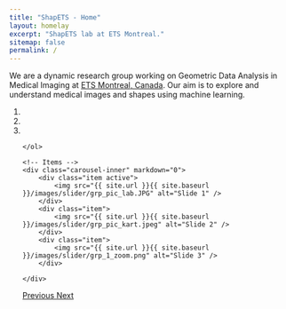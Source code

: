 ```yaml
---
title: "ShapETS - Home"
layout: homelay
excerpt: "ShapETS lab at ETS Montreal."
sitemap: false
permalink: /
---
```


We are a dynamic research group working on Geometric Data Analysis in Medical Imaging at [ETS Montreal, Canada](http://www.etsmtl.ca). Our aim is to explore and understand medical images and shapes using machine learning.


<div markdown="0" id="carousel" class="carousel slide" data-ride="carousel" data-interval="4000" data-pause="hover" >
    <!-- Menu -->
    <ol class="carousel-indicators">
        <li data-target="#carousel" data-slide-to="0" class="active"></li>
        <li data-target="#carousel" data-slide-to="1"></li>
        <li data-target="#carousel" data-slide-to="2"></li>

    </ol>

    <!-- Items -->
    <div class="carousel-inner" markdown="0">
        <div class="item active">
            <img src="{{ site.url }}{{ site.baseurl }}/images/slider/grp_pic_lab.JPG" alt="Slide 1" />
        </div>
        <div class="item">
            <img src="{{ site.url }}{{ site.baseurl }}/images/slider/grp_pic_kart.jpeg" alt="Slide 2" />
        </div>
        <div class="item">
            <img src="{{ site.url }}{{ site.baseurl }}/images/slider/grp_1_zoom.png" alt="Slide 3" />
        </div>
    
    </div>
  <a class="left carousel-control" href="#carousel" role="button" data-slide="prev">
    <span class="glyphicon glyphicon-chevron-left" aria-hidden="true"></span>
    <span class="sr-only">Previous</span>
  </a>
  <a class="right carousel-control" href="#carousel" role="button" data-slide="next">
    <span class="glyphicon glyphicon-chevron-right" aria-hidden="true"></span>
    <span class="sr-only">Next</span>
  </a>
</div>




<!-- **We are Hiring! MS / PhD / Postdocs** 

Passionate students in the fields of Medical Image Computing — an interdisciplinary field at the intersection of Computer Vision, Machine Learning and Medicine. Your research will focus on discovering new geometrical aspects of anatomy, diseases and various biological phenomena. You will be developing a cutting-edge expertise on models derived from Machine Learning, Computer Vision, and Medical Imaging.

ETS Montreal is one of Canada's Fastest-Growing Universities. It offers a thriving research environment to conduct state-of-the-art research in multiple areas, including Machine Learning, Computer Vision and Medical Image Analysis. You will be in a new team on Shape and Data Analysis in Medical Imaging, led by Prof Hervé Lombaert, with ample opportunities to collaborate with the best teams in North America and Europe.

Located in vibrant Montreal, you will experience a unique blend of North American and European culture with one of the lowest cost of living on the continent. Competitive tax-free salaries can be topped up with generous awards and scholarships.

Working language is English.

Sent to [herve.lombaert@etsmtl.ca]:
- Statement of Interest   (Why Research?   Why Montreal?)
- CV listing publication and names of two references -->
<!-- 
<figure class="fourth">
  <img src="{{ site.url }}{{ site.baseurl }}/images/logopic/Logo_Leiden.jpg" style="width: 210px">
  <img src="{{ site.url }}{{ site.baseurl }}/images/logopic/Logo_Nanofront.jpg" style="width: 110px">
  <img src="{{ site.url }}{{ site.baseurl }}/images/logopic/Logo_NWO.jpg" style="width: 120px">
  <img src="{{ site.url }}{{ site.baseurl }}/images/logopic/Logo_ERC.jpg" style="width: 110px">
</figure>
 -->
